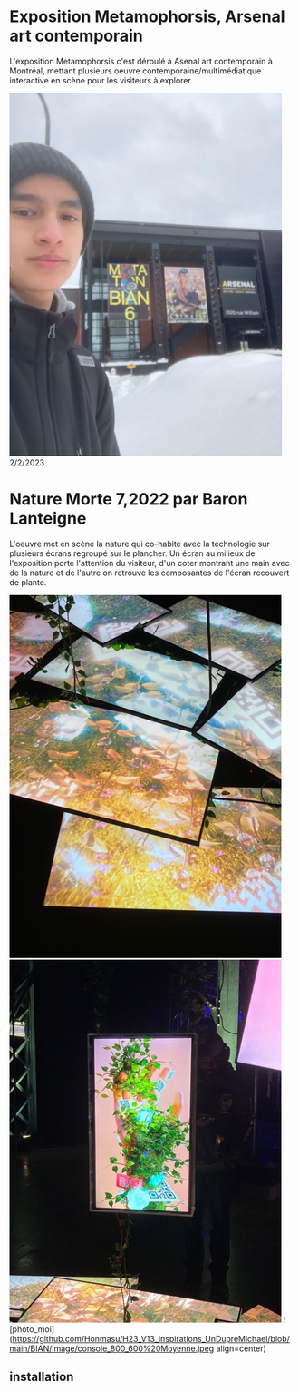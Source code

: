 # Exposition Metamophorsis, Arsenal art contemporain
L'exposition Metamophorsis c'est déroulé à Asenal art contemporain à Montréal, mettant plusieurs oeuvre contemporaine/multimédiatique interactive en scène pour les visiteurs à explorer.

![photo_moi](https://github.com/Honmasu/H23_V13_inspirations_UnDupreMichael/blob/main/BIAN/image/building%20Moyenne.jpeg)
2/2/2023

# Nature Morte 7,2022 par Baron Lanteigne
L'oeuvre met en scène la nature qui co-habite avec la technologie sur plusieurs écrans regroupé sur le plancher. Un écran au milieux  de l'exposition porte l'attention du visiteur, d'un coter montrant une main avec de la nature et de l'autre on retrouve les composantes de l'écran recouvert de plante. 

![photo_moi](https://github.com/Honmasu/H23_V13_inspirations_UnDupreMichael/blob/main/BIAN/image/ecran_plancher%20Moyenne.jpeg) 
![photo_moi](https://github.com/Honmasu/H23_V13_inspirations_UnDupreMichael/blob/main/BIAN/image/ecran_principal%20Moyenne.jpeg) 
![photo_moi](https://github.com/Honmasu/H23_V13_inspirations_UnDupreMichael/blob/main/BIAN/image/console_800_600%20Moyenne.jpeg align=center) 
## installation

## 
